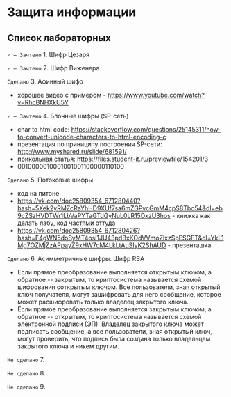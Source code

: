 # Защита информации
## Список лабораторных
`✓ — Зачтено` 1. Шифр Цезаря 

`✓ — Зачтено` 2. Шифр Виженера 

`Сделано` 3. Афинный шифр
- хорошее видео с примером - https://www.youtube.com/watch?v=RhcBNHXkU5Y 

`✓ — Зачтено` 4. Блочные шифры (SP-сеть)
- char to html code: https://stackoverflow.com/questions/25145311/how-to-convert-unicode-characters-to-html-encoding-c
- презентация по приниципу построения SP-сети: http://www.myshared.ru/slide/681591/
- прикольная статья: https://files.student-it.ru/previewfile/154201/3
- 0010000010001001001100000110100

`Сделано` 5. Потоковые шифры
- код на питоне
- https://vk.com/doc25809354_671280440?hash=5Xek2yRMZcRaYhHD9XUf7sa6mZGPvcGmM4cpS8Tbo54&dl=eb9cZSzHVDTWr1LbVaPYTaGTdGyNuL0LR15DxzU3hos - книжка как делать лабу, код частями оттуда
- https://vk.com/doc25809354_671280426?hash=F4gWN5doSyMT4osi1JU43pdBxKOdVVmoZlxzSpESGFT&dl=YkL1Mg7OZMjZzAPpayZ9xHW7oM4LkLtAuSIyK2ShAUD - презенташка

`Сделано` 6. Асимметричные шифры. Шифр RSA
- Если прямое преобразование выполняется открытым ключом, а обратное -- закрытым, то криптосистема называется схемой шифрования соткрытым ключом. Все пользователи, зная открытый ключ получателя, могут зашифровать для него сообщение, которое может расшифровать только владелец закрытого ключа.
- Если прямое преобразование выполняется закрытым ключом, а обратное -- открытым, то криптосистема называется схемой электронной подписи (ЭП). Владелец закрытого ключа может подписать сообщение, а все пользователи, зная открытый ключ, могут проверить, что подпись была создана только владельцем закрытого ключа и никем другим.

`Не сделано` 7. 

`Не сделано` 8. 

`Не сделано` 9. 

